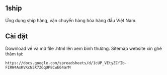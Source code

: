 ## 1ship
Ứng dụng ship hàng, vận chuyển hàng hóa hàng đầu Việt Nam.

## Cài đặt
Download về và mở file .html lên xem bình thường.
Sitemap website xin ghé thăm tại:
```
https://docs.google.com/spreadsheets/d/1cUP_VEtyZCfIb-FIRW4AxKVKcN5X7ZGqUP8CwE64arM
```